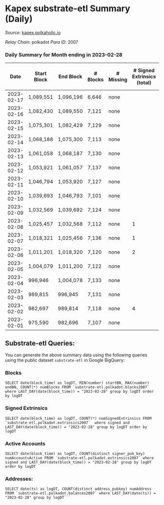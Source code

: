 # Kapex substrate-etl Summary (Daily)

_Source_: [kapex.polkaholic.io](https://kapex.polkaholic.io)

*Relay Chain*: polkadot
*Para ID*: 2007



### Daily Summary for Month ending in 2023-02-28


| Date | Start Block | End Block | # Blocks | # Missing | # Signed Extrinsics (total) | # Active Accounts | # Addresses with Balances | # Events | # Transfers | # XCM Transfers In | # XCM Transfers Out |
| ---- | ----------- | --------- | -------- | --------- | --------------------------- | ----------------- | ------------------------- | -------- | ----------- | ------------------ | ------------------- |
| 2023-02-17 | 1,089,551 | 1,096,196 | 6,646 | none  |  |  |  | 1,552 |   |   |   |
| 2023-02-16 | 1,082,430 | 1,089,550 | 7,121 | none  |  |  | 1,054 | 9,480 |   |   |   |
| 2023-02-15 | 1,075,301 | 1,082,429 | 7,129 | none  |  |  | 1,054 | 10,686 |   |   |   |
| 2023-02-14 | 1,068,188 | 1,075,300 | 7,113 | none  |  |  | 1,054 | 8,879 |   |   |   |
| 2023-02-13 | 1,061,058 | 1,068,187 | 7,130 | none  |  |  | 1,054 | 10,693 |   |   |   |
| 2023-02-12 | 1,053,921 | 1,061,057 | 7,137 | none  |  |  | 1,054 | 10,119 |   |   |   |
| 2023-02-11 | 1,046,794 | 1,053,920 | 7,127 | none  |  |  | 1,054 | 9,502 |   |   |   |
| 2023-02-10 | 1,039,693 | 1,046,793 | 7,101 | none  |  |  | 1,054 | 10,685 |   |   |   |
| 2023-02-09 | 1,032,569 | 1,039,692 | 7,124 | none  |  |  | 1,054 | 10,681 |   |   |   |
| 2023-02-08 | 1,025,457 | 1,032,568 | 7,112 | none  | 1 | 1 | 1,054 | 14,234 | 1  |   |   |
| 2023-02-07 | 1,018,321 | 1,025,456 | 7,136 | none  | 1 | 1 | 1,053 | 10,118 | 1  |   |   |
| 2023-02-06 | 1,011,201 | 1,018,320 | 7,120 | none  | 2 | 1 | 1,054 | 9,494 |   |   |   |
| 2023-02-05 | 1,004,079 | 1,011,200 | 7,122 | none  |  |  | 1,054 | 10,685 |   |   |   |
| 2023-02-04 | 996,946 | 1,004,078 | 7,133 | none  |  |  | 1,054 | 8,914 |   |   |   |
| 2023-02-03 | 989,815 | 996,945 | 7,131 | none  |  |  | 1,054 | 10,695 |   |   |   |
| 2023-02-02 | 982,697 | 989,814 | 7,118 | none  | 4 | 3 | 1,054 | 10,104 | 2  |   |   |
| 2023-02-01 | 975,590 | 982,696 | 7,107 | none  |  |  | 1,052 | 9,471 |   |   |   |

## Substrate-etl Queries:
You can generate the above summary data using the following queries using the public dataset `substrate-etl` in Google BigQuery:


### Blocks
```
SELECT date(block_time) as logDT, MIN(number) startBN, MAX(number) endBN, COUNT(*) numBlocks FROM `substrate-etl.polkadot.blocks2007`  where LAST_DAY(date(block_time)) = "2023-02-28" group by logDT order by logDT
```


### Signed Extrinsics
```
SELECT date(block_time) as logDT, COUNT(*) numSignedExtrinsics FROM `substrate-etl.polkadot.extrinsics2007`  where signed and LAST_DAY(date(block_time)) = "2023-02-28" group by logDT order by logDT
```


### Active Accounts
```
SELECT date(block_time) as logDT, COUNT(distinct signer_pub_key) numAccountsActive FROM `substrate-etl.polkadot.extrinsics2007` where signed and LAST_DAY(date(block_time)) = "2023-02-28" group by logDT order by logDT
```


### Addresses:
```
SELECT date(ts) as logDT, COUNT(distinct address_pubkey) numAddress FROM `substrate-etl.polkadot.balances2007` where LAST_DAY(date(ts)) = "2023-02-28" group by logDT```

